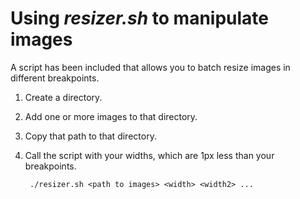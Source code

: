 # Using _resizer.sh_ to manipulate images

A script has been included that allows you to batch resize images in different breakpoints.

1. Create a directory.
2. Add one or more images to that directory.
3. Copy that path to that directory.
4. Call the script with your widths, which are 1px less than your breakpoints.
    
        ./resizer.sh <path to images> <width> <width2> ...

